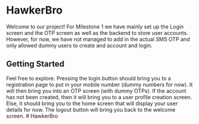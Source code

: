 # HawkerBro

Welcome to our project! For Milestone 1 we have mainly set up the Login screen and the OTP screen as well as the backend to store user accounts. However, for now, we have not managed to add in the actual SMS OTP and only allowed dummy users to create and account and login.

## Getting Started

Feel free to explore. Pressing the login button should bring you to a registration page to put in your mobile number (dummy numbers for now). It will then bring you into an OTP screen (with dummy OTPs). If the account has not been created, then it will bring you to a user profile creation screen. Else, it should bring you to the home screen that will display your user details for now. The logout button will bring you back to the welcome screen.
#   H a w k e r B r o  
 
